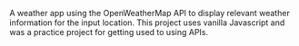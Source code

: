 A weather app using the OpenWeatherMap API to display relevant weather information for the input location. This project uses vanilla Javascript and was a practice project for getting used to using APIs.
